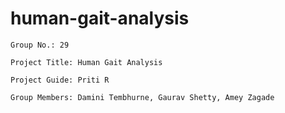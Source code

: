 # human-gait-analysis

	Group No.: 29

	Project Title: Human Gait Analysis

	Project Guide: Priti R

	Group Members: Damini Tembhurne, Gaurav Shetty,	Amey Zagade

